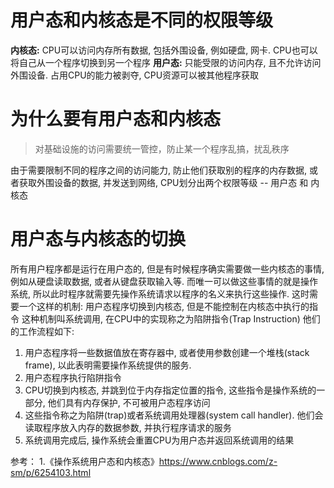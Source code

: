 # 用户态和内核态是不同的权限等级
**内核态:** CPU可以访问内存所有数据, 包括外围设备, 例如硬盘, 网卡. CPU也可以将自己从一个程序切换到另一个程序
**用户态:** 只能受限的访问内存, 且不允许访问外围设备. 占用CPU的能力被剥夺, CPU资源可以被其他程序获取
# 为什么要有用户态和内核态
> 对基础设施的访问需要统一管控，防止某一个程序乱搞，扰乱秩序

由于需要限制不同的程序之间的访问能力, 防止他们获取别的程序的内存数据, 或者获取外围设备的数据, 并发送到网络, CPU划分出两个权限等级 -- 用户态 和 内核态
# 用户态与内核态的切换
所有用户程序都是运行在用户态的, 但是有时候程序确实需要做一些内核态的事情, 例如从硬盘读取数据, 或者从键盘获取输入等. 而唯一可以做这些事情的就是操作系统, 所以此时程序就需要先操作系统请求以程序的名义来执行这些操作.
这时需要一个这样的机制: 用户态程序切换到内核态, 但是不能控制在内核态中执行的指令
这种机制叫系统调用, 在CPU中的实现称之为陷阱指令(Trap Instruction)
他们的工作流程如下:
  1. 用户态程序将一些数据值放在寄存器中, 或者使用参数创建一个堆栈(stack frame), 以此表明需要操作系统提供的服务.
  2. 用户态程序执行陷阱指令
  3. CPU切换到内核态, 并跳到位于内存指定位置的指令, 这些指令是操作系统的一部分, 他们具有内存保护, 不可被用户态程序访问
  4. 这些指令称之为陷阱(trap)或者系统调用处理器(system call handler). 他们会读取程序放入内存的数据参数, 并执行程序请求的服务
  5. 系统调用完成后, 操作系统会重置CPU为用户态并返回系统调用的结果
  
参考：
1.《操作系统用户态和内核态》https://www.cnblogs.com/z-sm/p/6254103.html
